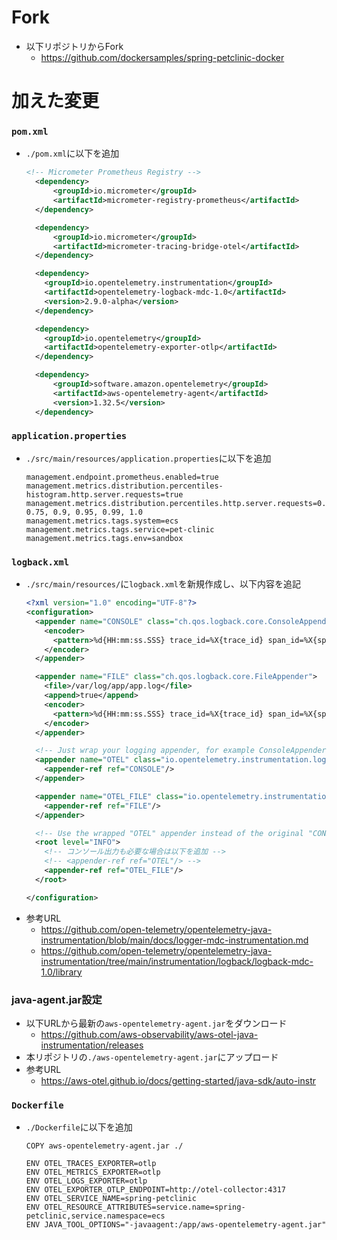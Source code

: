# Fork
- 以下リポジトリからFork
  - https://github.com/dockersamples/spring-petclinic-docker

# 加えた変更
### `pom.xml`
- `./pom.xml`に以下を追加  
  ```xml
  <!-- Micrometer Prometheus Registry -->
    <dependency>
        <groupId>io.micrometer</groupId>
        <artifactId>micrometer-registry-prometheus</artifactId>
    </dependency>

    <dependency>
        <groupId>io.micrometer</groupId>
        <artifactId>micrometer-tracing-bridge-otel</artifactId>
    </dependency>

    <dependency>
      <groupId>io.opentelemetry.instrumentation</groupId>
      <artifactId>opentelemetry-logback-mdc-1.0</artifactId>
      <version>2.9.0-alpha</version>
    </dependency>

    <dependency>
      <groupId>io.opentelemetry</groupId>
      <artifactId>opentelemetry-exporter-otlp</artifactId>
    </dependency>

    <dependency>
        <groupId>software.amazon.opentelemetry</groupId>
        <artifactId>aws-opentelemetry-agent</artifactId>
        <version>1.32.5</version>
    </dependency>
  ```

### `application.properties`
- `./src/main/resources/application.properties`に以下を追加  
  ```
  management.endpoint.prometheus.enabled=true
  management.metrics.distribution.percentiles-histogram.http.server.requests=true
  management.metrics.distribution.percentiles.http.server.requests=0.5, 0.75, 0.9, 0.95, 0.99, 1.0
  management.metrics.tags.system=ecs
  management.metrics.tags.service=pet-clinic
  management.metrics.tags.env=sandbox
  ```

### `logback.xml`
- `./src/main/resources/`に`logback.xml`を新規作成し、以下内容を追記  
  ```xml
  <?xml version="1.0" encoding="UTF-8"?>
  <configuration>
    <appender name="CONSOLE" class="ch.qos.logback.core.ConsoleAppender">
      <encoder>
        <pattern>%d{HH:mm:ss.SSS} trace_id=%X{trace_id} span_id=%X{span_id} trace_flags=%X{trace_flags} %msg%n</pattern>
      </encoder>
    </appender>

    <appender name="FILE" class="ch.qos.logback.core.FileAppender">
      <file>/var/log/app/app.log</file>
      <append>true</append>
      <encoder>
        <pattern>%d{HH:mm:ss.SSS} trace_id=%X{trace_id} span_id=%X{span_id} trace_flags=%X{trace_flags} %msg%n</pattern>
      </encoder>
    </appender>

    <!-- Just wrap your logging appender, for example ConsoleAppender, with OpenTelemetryAppender -->
    <appender name="OTEL" class="io.opentelemetry.instrumentation.logback.mdc.v1_0.OpenTelemetryAppender">
      <appender-ref ref="CONSOLE"/>
    </appender>

    <appender name="OTEL_FILE" class="io.opentelemetry.instrumentation.logback.mdc.v1_0.OpenTelemetryAppender">
      <appender-ref ref="FILE"/>
    </appender>

    <!-- Use the wrapped "OTEL" appender instead of the original "CONSOLE" one -->
    <root level="INFO">
      <!-- コンソール出力も必要な場合は以下を追加 -->
      <!-- <appender-ref ref="OTEL"/> -->
      <appender-ref ref="OTEL_FILE"/>
    </root>

  </configuration>
  ```
- 参考URL
  - https://github.com/open-telemetry/opentelemetry-java-instrumentation/blob/main/docs/logger-mdc-instrumentation.md
  - https://github.com/open-telemetry/opentelemetry-java-instrumentation/tree/main/instrumentation/logback/logback-mdc-1.0/library

### java-agent.jar設定
- 以下URLから最新の`aws-opentelemetry-agent.jar`をダウンロード
  - https://github.com/aws-observability/aws-otel-java-instrumentation/releases
- 本リポジトリの`./aws-opentelemetry-agent.jar`にアップロード
- 参考URL
  - https://aws-otel.github.io/docs/getting-started/java-sdk/auto-instr

### `Dockerfile`
- `./Dockerfile`に以下を追加  
  ```
  COPY aws-opentelemetry-agent.jar ./

  ENV OTEL_TRACES_EXPORTER=otlp
  ENV OTEL_METRICS_EXPORTER=otlp
  ENV OTEL_LOGS_EXPORTER=otlp
  ENV OTEL_EXPORTER_OTLP_ENDPOINT=http://otel-collector:4317
  ENV OTEL_SERVICE_NAME=spring-petclinic
  ENV OTEL_RESOURCE_ATTRIBUTES=service.name=spring-petclinic,service.namespace=ecs
  ENV JAVA_TOOL_OPTIONS="-javaagent:/app/aws-opentelemetry-agent.jar"
  ```